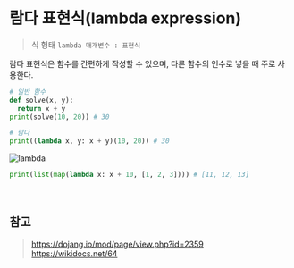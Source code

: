 # 람다 표현식(lambda expression)
> 식 형태 `lambda 매개변수 : 표현식` 

람다 표현식은 함수를 간편하게 작성할 수 있으며, 다른 함수의 인수로 넣을 때 주로 사용한다.

```py
# 일반 함수
def solve(x, y):
  return x + y
print(solve(10, 20)) # 30

# 람다
print((lambda x, y: x + y)(10, 20)) # 30
```

![lambda](https://dojang.io/pluginfile.php/13854/mod_page/content/3/032001.png)

```py
print(list(map(lambda x: x + 10, [1, 2, 3]))) # [11, 12, 13]
```

<br>

## 참고
> https://dojang.io/mod/page/view.php?id=2359  
> https://wikidocs.net/64
